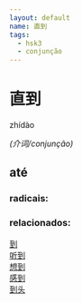 ```yaml
--- 
layout: default
name: 直到 
tags: 
  - hsk3
  - conjunção
--- 
```

# 直到 
zhídào  
 
*(介词/conjunção)*  
## até 
### radicais: 
### relacionados: 
[到](/zhengshidu/hsk1/到)  
[听到](/zhengshidu/hsk1/听到)  
[想到](/zhengshidu/hsk2/想到)  
[感到](/zhengshidu/hsk2/感到)  
[到头](/zhengshidu/outras/到头)  
